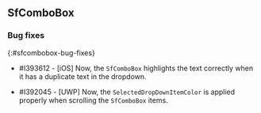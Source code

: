 ## SfComboBox

### Bug fixes
{:#sfcombobox-bug-fixes}

* \#I393612 - [iOS] Now, the `SfComboBox` highlights the text correctly when it has a duplicate text in the dropdown.

* \#I392045 - [UWP] Now, the `SelectedDropDownItemColor` is applied properly when scrolling the `SfComboBox` items.
